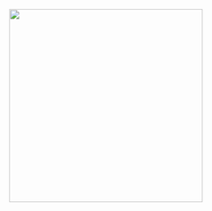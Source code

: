 <img src="https://i.pinimg.com/originals/c4/c6/96/c4c696d43555c08f806375759e1b7528.png" width=350 height=350>

